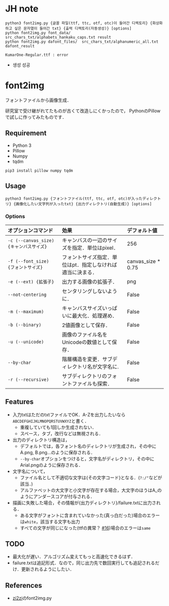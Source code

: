 # JH note

```
python3 font2img.py {글꼴 파일(ttf, ttc, otf, otc)이 들어간 디렉토리} {화상화하고 싶은 문자열이 들어간 txt} {출력 디렉토리(자동생성)} [options]
python font2img.py font_data/  src_chars_txt/alphabets_hankaku_caps.txt result
python font2img.py dafont_files/  src_chars_txt/alphanumeric_all.txt dafont_result

KumarOne-Regular.ttf : error

```

- 생성 성공



# font2img
フォントファイルから画像生成．

研究室で受け継がれてたものが古くて改造しにくかったので，
PythonのPillowで試しに作ってみたものです．

## Requirement
- Python 3
- Pillow
- Numpy
- tqdm

```
pip3 install pillow numpy tqdm
```

## Usage
```
python3 font2img.py {フォントファイル(ttf, ttc, otf, otc)が入ったディレクトリ} {画像化したい文字列が入ったtxt} {出力ディレクトリ(自動生成)} [options]
```
### Options
|オプションコマンド|効果|デフォルト値|
|:-|:-|:-|
|`-c (--canvas_size) {キャンバスサイズ}`|キャンバスの一辺のサイズを指定．単位はpixel．|256|
|`-f (--font_size) {フォントサイズ}`|フォントサイズ指定．単位はpt．指定しなければ適当に決まる．|canvas_size * 0.75|
|`-e (--ext) {拡張子}`|出力する画像の拡張子．|png|
|`--not-centering`|センタリングしないように．|False|
|`-m (--maximum)`|キャンバスサイズいっぱいに最大化．処理遅め．|False|
|`-b (--binary)`|2値画像として保存．|False|
|`-u (--unicode)`|画像のファイル名をUnicodeの数値として保存．|False|
|`--by-char`|階層構造を変更．サブディレクトリ名が文字名に.|False|
|`-r (--recursive)`|サブディレクトリのフォントファイルも探索．|False|

## Features
- 入力txtはただのtxtファイルでOK．A-Zを出力したいなら`ABCDEFGHIJKLMNOPQRSTUVWXYZ`と書く．
  - 重複していても1回しか生成されない．
  - スペース，タブ，改行などは無視される．
- 出力のディレクトリ構造は，
  - デフォルトでは，各フォント名のディレクトリが生成され，その中にA.png, B.png...のように保存される．
  - `--by-char`オプションをつけると，文字名がディレクトリ，その中にArial.pngのように保存される．
- 文字名について，
  - ファイル名として不適切な文字は{その文字コード}となる．(`?:/"`などが該当．)
  - アルファベットの大文字と小文字が存在する場合，大文字のほうはA_のようにアンダースコアが付与される．
- 描画に失敗した場合，その情報が{出力ディレクトリ}/failure.txtに出力される．
  - ある文字がフォントに含まれていなかった(真っ白だった)場合のエラーは`white`，該当する文字も出力
  - すべての文字が同じになった(ttfの異常？ [#16](https://github.com/uchidalab/font2img/issues/16))場合のエラーは`same`

## TODO
- 最大化が遅い．アルゴリズム変えてもっと高速化できるはず．
- failure.txtは追記形式．なので，同じ出力先で数回実行しても追記されるだけ．更新されるようにしたい．

## References
- [zi2zi](https://github.com/kaonashi-tyc/zi2zi)のfont2img.py
